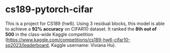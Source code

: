 # cs189-pytorch-cifar

This is a project for CS189 (hw6). Using 3 residual blocks, this model is able to achieve a **92% accuracy** on CIFAR10 dataset. It ranked the **8th out of 500** in the class-wide Kaggle competition (https://www.kaggle.com/competitions/cs189-hw6-cifar10-sp2023/leaderboard, Kaggle username: Viviana Hu).
